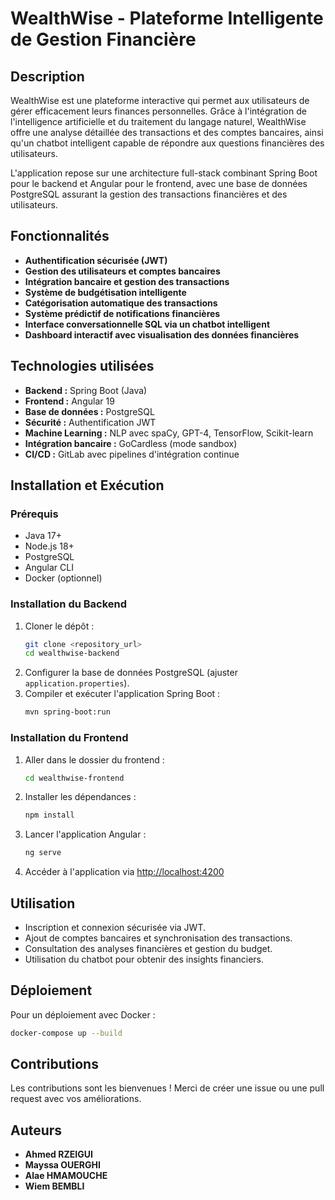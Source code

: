 # WealthWise - Plateforme Intelligente de Gestion Financière

## Description
WealthWise est une plateforme interactive qui permet aux utilisateurs de gérer efficacement leurs finances personnelles. Grâce à l'intégration de l'intelligence artificielle et du traitement du langage naturel, WealthWise offre une analyse détaillée des transactions et des comptes bancaires, ainsi qu'un chatbot intelligent capable de répondre aux questions financières des utilisateurs.

L'application repose sur une architecture full-stack combinant Spring Boot pour le backend et Angular pour le frontend, avec une base de données PostgreSQL assurant la gestion des transactions financières et des utilisateurs.

## Fonctionnalités
- **Authentification sécurisée (JWT)**
- **Gestion des utilisateurs et comptes bancaires**
- **Intégration bancaire et gestion des transactions**
- **Système de budgétisation intelligente**
- **Catégorisation automatique des transactions**
- **Système prédictif de notifications financières**
- **Interface conversationnelle SQL via un chatbot intelligent**
- **Dashboard interactif avec visualisation des données financières**

## Technologies utilisées
- **Backend :** Spring Boot (Java)
- **Frontend :** Angular 19
- **Base de données :** PostgreSQL
- **Sécurité :** Authentification JWT
- **Machine Learning :** NLP avec spaCy, GPT-4, TensorFlow, Scikit-learn
- **Intégration bancaire :** GoCardless (mode sandbox)
- **CI/CD :** GitLab avec pipelines d'intégration continue

## Installation et Exécution
### Prérequis
- Java 17+
- Node.js 18+
- PostgreSQL
- Angular CLI
- Docker (optionnel)

### Installation du Backend
1. Cloner le dépôt :
   ```bash
   git clone <repository_url>
   cd wealthwise-backend
   ```
2. Configurer la base de données PostgreSQL (ajuster `application.properties`).
3. Compiler et exécuter l'application Spring Boot :
   ```bash
   mvn spring-boot:run
   ```

### Installation du Frontend
1. Aller dans le dossier du frontend :
   ```bash
   cd wealthwise-frontend
   ```
2. Installer les dépendances :
   ```bash
   npm install
   ```
3. Lancer l'application Angular :
   ```bash
   ng serve
   ```
4. Accéder à l'application via [http://localhost:4200](http://localhost:4200)

## Utilisation
- Inscription et connexion sécurisée via JWT.
- Ajout de comptes bancaires et synchronisation des transactions.
- Consultation des analyses financières et gestion du budget.
- Utilisation du chatbot pour obtenir des insights financiers.

## Déploiement
Pour un déploiement avec Docker :
```bash
docker-compose up --build
```

## Contributions
Les contributions sont les bienvenues ! Merci de créer une issue ou une pull request avec vos améliorations.

## Auteurs
- **Ahmed RZEIGUI**
- **Mayssa OUERGHI**
- **Alae HMAMOUCHE**
- **Wiem BEMBLI**


